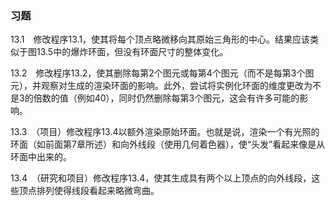 ### 习题

13.1　修改程序13.1，使其将每个顶点略微移向其原始三角形的中心。结果应该类似于图13.5中的爆炸环面，但没有环面尺寸的整体变化。

13.2　修改程序13.2，使其删除每第2个图元或每第4个图元（而不是每第3个图元），并观察对生成的渲染环面的影响。此外，尝试将实例化环面的维度更改为不是3的倍数的值（例如40），同时仍然删除每第3个图元，这会有许多可能的影响。

13.3　（项目）修改程序13.4以额外渲染原始环面。也就是说，渲染一个有光照的环面（如前面第7章所述）和向外线段（使用几何着色器），使“头发”看起来像是从环面中出来的。

13.4　（研究和项目）修改程序13.4，使其生成具有两个以上顶点的向外线段，这些顶点排列使得线段看起来略微弯曲。

